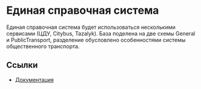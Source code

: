 # Единая справочная система

Единая справочная система будет использоваться несколькими сервисами (ЦДУ, Citybus, Tazalyk). База поделена на две схемы General и PublicTransport, разделение обусловлено особенностями системы общественного транспорта.

## Ссылки

- [Документация](https://drive.google.com/file/d/1qBzuHE4Fx4-FF9g15P40iKGUz43wW-ic/view)